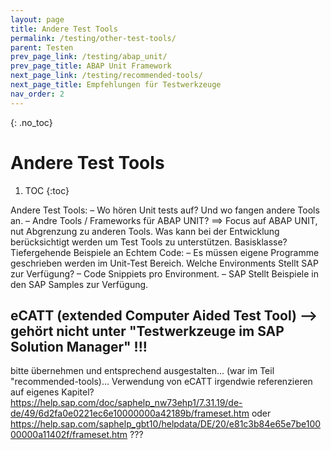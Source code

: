 ```yaml
---
layout: page
title: Andere Test Tools
permalink: /testing/other-test-tools/
parent: Testen
prev_page_link: /testing/abap_unit/
prev_page_title: ABAP Unit Framework
next_page_link: /testing/recommended-tools/
next_page_title: Empfehlungen für Testwerkzeuge
nav_order: 2
---
```


{: .no_toc}
# Andere Test Tools

1. TOC
{:toc}

Andere Test Tools: 
–	Wo hören Unit tests auf? Und wo fangen andere Tools an. 
–	Andre Tools / Frameworks für ABAP UNIT? 
==> Focus auf ABAP UNIT, nut Abgrenzung zu anderen Tools. 
Was kann bei der Entwicklung berücksichtigt werden um Test Tools zu unterstützen. 
Basisklasse? Tiefergehende Beispiele an Echtem Code:
–	Es müssen eigene Programme geschrieben werden im Unit-Test Bereich. 
Welche Environments Stellt SAP zur Verfügung? 
–	Code Snippiets pro Environment. 
–	SAP Stellt Beispiele in den SAP Samples zur Verfügung. 

## eCATT (extended Computer Aided Test Tool) --> gehört nicht unter "Testwerkzeuge im SAP Solution Manager" !!!
bitte übernehmen und entsprechend ausgestalten... (war im Teil "recommended-tools)...
Verwendung von eCATT irgendwie referenzieren auf eigenes Kapitel?
https://help.sap.com/doc/saphelp_nw73ehp1/7.31.19/de-de/49/6d2fa0e0221ec6e10000000a42189b/frameset.htm
oder https://help.sap.com/saphelp_gbt10/helpdata/DE/20/e81c3b84e65e7be10000000a11402f/frameset.htm ???
